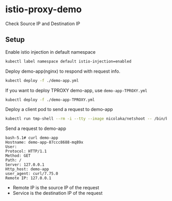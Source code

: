 # istio-proxy-demo
Check Source IP and Destination IP

## Setup

Enable istio injection in default namespace

```bash
kubectl label namespace default istio-injection=enabled
```

Deploy demo-app(nginx) to respond with request info.

```bash
kubectl deploy -f ./demo-app.yml
```

If you want to deploy TPROXY demo-app, use `demo-app-TPROXY.yml`

```bash
kubectl deploy -f ./demo-app-TPROXY.yml
```

Deploy a client pod to send a request to demo-app

```bash
kubectl run tmp-shell --rm -i --tty --image nicolaka/netshoot -- /bin/bash
```

Send a request to demo-app

```text
bash-5.1# curl demo-app
Hostname: demo-app-87ccc8688-mq89x
User:
Protocol: HTTP/1.1
Method: GET
Path: /
Server: 127.0.0.1
Http_host: demo-app
user_agent: curl/7.75.0
Remote IP: 127.0.0.1
```

- Remote IP is the source IP of the request
- Service is the destination IP of the request
